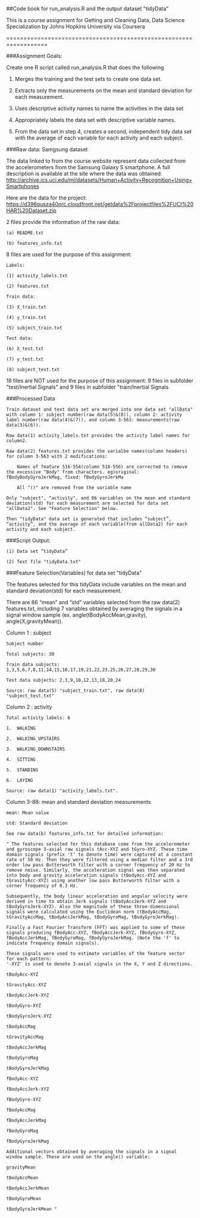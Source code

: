 ﻿##Code book for run_analysis.R and the output dataset "tidyData"

This is a course assignment for Getting and Cleaning Data, Data Science Specialization by Johns Hopkins University via Coursera

==================================================================

###Assignment Goals:

Create one R script called run_analysis.R that does the following

1.	Merges the training and the test sets to create one data set.

2.	Extracts only the measurements on the mean and standard deviation for each measurement. 
	
3.	Uses descriptive activity names to name the activities in the data set

4.	Appropriately labels the data set with descriptive variable names. 

5.	From the data set in step 4, creates a second, independent tidy data set with the average of each variable for each activity and each subject.

###Raw data: Samgsung dataset

The data linked to from the course website represent data collected from the accelerometers from the Samsung Galaxy S smartphone. A full description is available at the site where the data was obtained: 
http://archive.ics.uci.edu/ml/datasets/Human+Activity+Recognition+Using+Smartphones 

Here are the data for the project: 
https://d396qusza40orc.cloudfront.net/getdata%2Fprojectfiles%2FUCI%20HAR%20Dataset.zip

2 files provide the information of the raw data:

	(a) README.txt

	(b) features_info.txt

8 files are used for the purpose of this assignment:

	Labels:

	(1) activity_labels.txt

	(2) features.txt

	Train data:

	(3) X_train.txt

	(4) y_train.txt

	(5) subject_train.txt

	Test data:

	(6) X_test.txt

	(7) y_test.txt

	(8) subject_test.txt

18 files are NOT used for the purpose of this assignment: 9 files in subfolder "test/Inertial Signals" and 9 files in subfolder "train/Inertial Signals



###Processed Data 

	Train dataset and text data set are merged into one data set "allData" with column 1: subject number(raw data(5)&(8)), column 2: activity label number(raw data(4)&(7)), and column 3-563: measurements(raw data(3)&(6)).
	
	Raw data(1) activity_labels.txt provides the activity label names for column2.

	Raw data(2) features.txt provides the varialbe names(column headers) for column 3-563 with 2 modifications:

		Names of feature 516-554(column 518-556) are corrected to remove the excessive "Body" from characters. eg)original: fBodyBodyGyroJerkMag, fixed: fBodyGyroJerkMa

		All "()" are removed from the variable name

	Only "subject", "activity", and 86 variables on the mean and standard deviation(std) for each measurement are selected for data set "allData2". See "Feature Selection" below.

	Then "tidyData" data set is generated that includes “subject”, “activity”, and the average of each variable(from allData2) for each activity and each subject.




###Script Output:

	(1) Data set “tidyData”

	(2) Text file "tidyData.txt"



###Feature Selection(Variables) for data set "tidyData"

The features selected for this tidyData include variables on the mean and standard deviation(std) for each measurement.

There are 86 “mean” and “std” variables selected from the raw data(2) features.txt, including 7 variables obtained by averaging the signals in a signal window sample (ex. angle(tBodyAccMean,gravity), angle(X,gravityMean)).


Column 1 : subject

	Subject number

	Total subjects: 30

	Train data subjects: 1,3,5,6,7,8,11,14,15,16,17,19,21,22,23,25,26,27,28,29,30

	Test data subjects: 2,3,9,10,12,13,18,20,24

	Source: raw data(5) "subject_train.txt", raw data(8) "subject_test.txt"


Column 2 : activity

	Total activity labels: 6
	
	1.	WALKING

	2.	WALKING_UPSTAIRS
	
	3.	WALKING_DOWNSTAIRS
	
	4.	SITTING
	
	5.	STANDING
	
	6.	LAYING
	
	Source: raw data(1) "activity_labels.txt".

Column 3-88: mean and standard deviation measurements
	
	mean: Mean value
	
	std: Standard deviation
	
	See raw data(b) features_info.txt for detailed information:
	
	" The features selected for this database come from the accelerometer and gyroscope 3-axial raw signals tAcc-XYZ and tGyro-XYZ. These time domain signals (prefix 't' to denote time) were captured at a constant rate of 50 Hz. Then they were filtered using a median filter and a 3rd order low pass Butterworth filter with a corner frequency of 20 Hz to remove noise. Similarly, the acceleration signal was then separated into body and gravity acceleration signals (tBodyAcc-XYZ and tGravityAcc-XYZ) using another low pass Butterworth filter with a corner frequency of 0.3 Hz. 
	
	Subsequently, the body linear acceleration and angular velocity were derived in time to obtain Jerk signals (tBodyAccJerk-XYZ and tBodyGyroJerk-XYZ). Also the magnitude of these three-dimensional signals were calculated using the Euclidean norm (tBodyAccMag, tGravityAccMag, tBodyAccJerkMag, tBodyGyroMag, tBodyGyroJerkMag). 

	Finally a Fast Fourier Transform (FFT) was applied to some of these signals producing fBodyAcc-XYZ, fBodyAccJerk-XYZ, fBodyGyro-XYZ, fBodyAccJerkMag, fBodyGyroMag, fBodyGyroJerkMag. (Note the 'f' to indicate frequency domain signals). 

	These signals were used to estimate variables of the feature vector for each pattern:  
	'-XYZ' is used to denote 3-axial signals in the X, Y and Z directions.

	tBodyAcc-XYZ

	tGravityAcc-XYZ
	
	tBodyAccJerk-XYZ
	
	tBodyGyro-XYZ
	
	tBodyGyroJerk-XYZ
	
	tBodyAccMag
	
	tGravityAccMag
	
	tBodyAccJerkMag
	
	tBodyGyroMag
	
	tBodyGyroJerkMag
	
	fBodyAcc-XYZ
	
	fBodyAccJerk-XYZ
	
	fBodyGyro-XYZ
	
	fBodyAccMag
	
	fBodyAccJerkMag
	
	fBodyGyroMag
	
	fBodyGyroJerkMag 
	
	Additional vectors obtained by averaging the signals in a signal window sample. These are used on the angle() variable:
	
	gravityMean
	
	tBodyAccMean
	
	tBodyAccJerkMean
	
	tBodyGyroMean
	
	tBodyGyroJerkMean "

	
